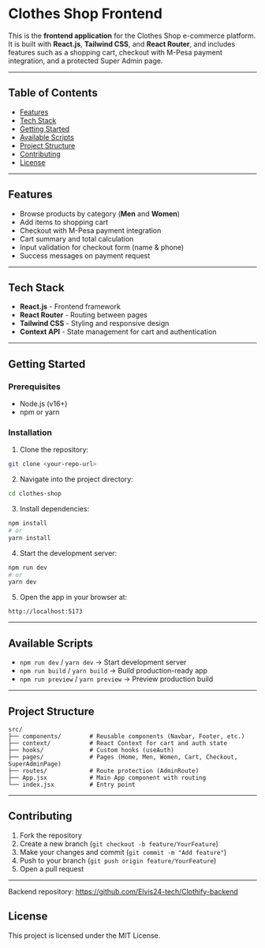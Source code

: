 # Clothes Shop Frontend

This is the **frontend application** for the Clothes Shop e-commerce platform. It is built with **React.js**, **Tailwind CSS**, and **React Router**, and includes features such as a shopping cart, checkout with M-Pesa payment integration, and a protected Super Admin page.

---

## Table of Contents

* [Features](#features)
* [Tech Stack](#tech-stack)
* [Getting Started](#getting-started)
* [Available Scripts](#available-scripts)
* [Project Structure](#project-structure)
* [Contributing](#contributing)
* [License](#license)

---

## Features

* Browse products by category (**Men** and **Women**)
* Add items to shopping cart
* Checkout with M-Pesa payment integration
* Cart summary and total calculation
* Input validation for checkout form (name & phone)
* Success messages on payment request

---

## Tech Stack

* **React.js** - Frontend framework
* **React Router** - Routing between pages
* **Tailwind CSS** - Styling and responsive design
* **Context API** - State management for cart and authentication

---

## Getting Started

### Prerequisites

* Node.js (v16+)
* npm or yarn

### Installation

1. Clone the repository:

```bash
git clone <your-repo-url>
```

2. Navigate into the project directory:

```bash
cd clothes-shop
```

3. Install dependencies:

```bash
npm install
# or
yarn install
```

4. Start the development server:

```bash
npm run dev
# or
yarn dev
```

5. Open the app in your browser at:

```
http://localhost:5173
```

---

## Available Scripts

* `npm run dev` / `yarn dev` → Start development server
* `npm run build` / `yarn build` → Build production-ready app
* `npm run preview` / `yarn preview` → Preview production build

---

## Project Structure

```
src/
├── components/        # Reusable components (Navbar, Footer, etc.)
├── context/           # React Context for cart and auth state
├── hooks/             # Custom hooks (useAuth)
├── pages/             # Pages (Home, Men, Women, Cart, Checkout, SuperAdminPage)
├── routes/            # Route protection (AdminRoute)
├── App.jsx            # Main App component with routing
└── index.jsx          # Entry point
```

---

## Contributing

1. Fork the repository
2. Create a new branch (`git checkout -b feature/YourFeature`)
3. Make your changes and commit (`git commit -m "Add feature"`)
4. Push to your branch (`git push origin feature/YourFeature`)
5. Open a pull request

---
Backend repository:
https://github.com/Elvis24-tech/Clothify-backend

## License

This project is licensed under the MIT License.
